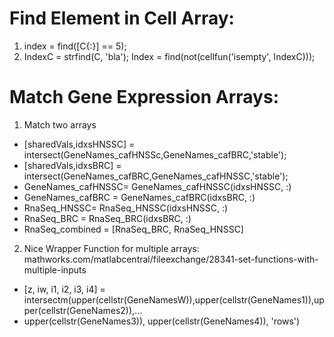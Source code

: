 # Find Element in Cell Array:
1. index = find([C{:}] == 5);
2. IndexC = strfind(C, 'bla'); Index = find(not(cellfun('isempty', IndexC)));

# Match Gene Expression Arrays:
1. Match two arrays
*    [sharedVals,idxsHNSSC] = intersect(GeneNames_cafHNSSc,GeneNames_cafBRC,'stable');
*  [sharedVals,idxsBRC] = intersect(GeneNames_cafBRC,GeneNames_cafHNSSC,'stable');
*  GeneNames_cafHNSSC= GeneNames_cafHNSSC(idxsHNSSC, :)
*  GeneNames_cafBRC = GeneNames_cafBRC(idxsBRC, :)
*  RnaSeq_HNSSC= RnaSeq_HNSSC(idxsHNSSC, :)
*  RnaSeq_BRC = RnaSeq_BRC(idxsBRC, :)
*  RnaSeq_combined = [RnaSeq_BRC, RnaSeq_HNSSC]
 
2. Nice Wrapper Function for multiple arrays: mathworks.com/matlabcentral/fileexchange/28341-set-functions-with-multiple-inputs
*  [z, iw, i1, i2, i3, i4]  = intersectm(upper(cellstr(GeneNamesW)),upper(cellstr(GeneNames1)),upper(cellstr(GeneNames2)),...
*  upper(cellstr(GeneNames3)), upper(cellstr(GeneNames4)), 'rows')
